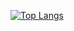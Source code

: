 [![Top Langs](https://github-readme-stats.vercel.app/api/top-langs/?username=donyall)](https://donyall.github.io)

